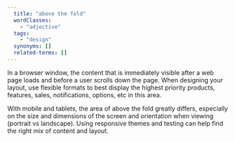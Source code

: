 ```yaml
---
  title: "above the fold"
  wordClasses:
    - "adjective"
  tags:
    - "design"
  synonyms: []
  related-terms: []
---
```

In a browser window, the content that is immediately visible after a web page loads and before a user scrolls down the page. When designing your layout, use flexible formats to best display the highest priority products, features, sales, notifications, options, etc in this area.

With mobile and tablets, the area of above the fold greatly differs, especially on the size and dimensions of the screen and orientation when viewing (portrait vs landscape). Using responsive themes and testing can help find the right mix of content and layout.
